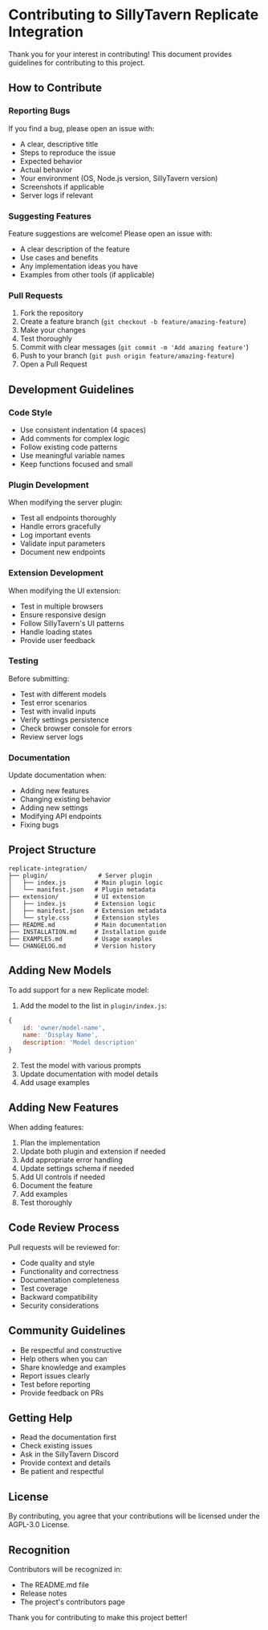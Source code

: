# Contributing to SillyTavern Replicate Integration

Thank you for your interest in contributing! This document provides guidelines for contributing to this project.

## How to Contribute

### Reporting Bugs

If you find a bug, please open an issue with:
- A clear, descriptive title
- Steps to reproduce the issue
- Expected behavior
- Actual behavior
- Your environment (OS, Node.js version, SillyTavern version)
- Screenshots if applicable
- Server logs if relevant

### Suggesting Features

Feature suggestions are welcome! Please open an issue with:
- A clear description of the feature
- Use cases and benefits
- Any implementation ideas you have
- Examples from other tools (if applicable)

### Pull Requests

1. Fork the repository
2. Create a feature branch (`git checkout -b feature/amazing-feature`)
3. Make your changes
4. Test thoroughly
5. Commit with clear messages (`git commit -m 'Add amazing feature'`)
6. Push to your branch (`git push origin feature/amazing-feature`)
7. Open a Pull Request

## Development Guidelines

### Code Style

- Use consistent indentation (4 spaces)
- Add comments for complex logic
- Follow existing code patterns
- Use meaningful variable names
- Keep functions focused and small

### Plugin Development

When modifying the server plugin:
- Test all endpoints thoroughly
- Handle errors gracefully
- Log important events
- Validate input parameters
- Document new endpoints

### Extension Development

When modifying the UI extension:
- Test in multiple browsers
- Ensure responsive design
- Follow SillyTavern's UI patterns
- Handle loading states
- Provide user feedback

### Testing

Before submitting:
- Test with different models
- Test error scenarios
- Test with invalid inputs
- Verify settings persistence
- Check browser console for errors
- Review server logs

### Documentation

Update documentation when:
- Adding new features
- Changing existing behavior
- Adding new settings
- Modifying API endpoints
- Fixing bugs

## Project Structure

```
replicate-integration/
├── plugin/              # Server plugin
│   ├── index.js        # Main plugin logic
│   └── manifest.json   # Plugin metadata
├── extension/          # UI extension
│   ├── index.js        # Extension logic
│   ├── manifest.json   # Extension metadata
│   └── style.css       # Extension styles
├── README.md           # Main documentation
├── INSTALLATION.md     # Installation guide
├── EXAMPLES.md         # Usage examples
└── CHANGELOG.md        # Version history
```

## Adding New Models

To add support for a new Replicate model:

1. Add the model to the list in `plugin/index.js`:
```javascript
{
    id: 'owner/model-name',
    name: 'Display Name',
    description: 'Model description'
}
```

2. Test the model with various prompts
3. Update documentation with model details
4. Add usage examples

## Adding New Features

When adding features:

1. Plan the implementation
2. Update both plugin and extension if needed
3. Add appropriate error handling
4. Update settings schema if needed
5. Add UI controls if needed
6. Document the feature
7. Add examples
8. Test thoroughly

## Code Review Process

Pull requests will be reviewed for:
- Code quality and style
- Functionality and correctness
- Documentation completeness
- Test coverage
- Backward compatibility
- Security considerations

## Community Guidelines

- Be respectful and constructive
- Help others when you can
- Share knowledge and examples
- Report issues clearly
- Test before reporting
- Provide feedback on PRs

## Getting Help

- Read the documentation first
- Check existing issues
- Ask in the SillyTavern Discord
- Provide context and details
- Be patient and respectful

## License

By contributing, you agree that your contributions will be licensed under the AGPL-3.0 License.

## Recognition

Contributors will be recognized in:
- The README.md file
- Release notes
- The project's contributors page

Thank you for contributing to make this project better!